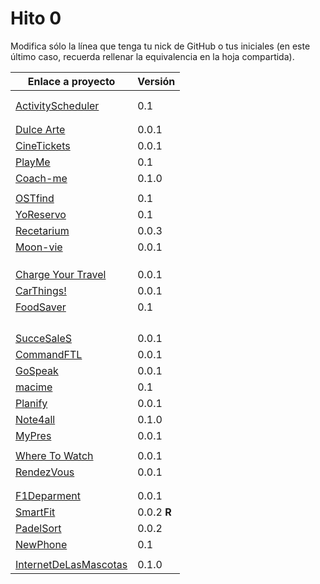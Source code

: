 # Hito 0

Modifica sólo la línea que tenga tu nick de GitHub o tus iniciales (en este
último caso, recuerda rellenar la equivalencia en la hoja compartida).

| Enlace a proyecto                                                                | Versión     |
| -------------------------------------------------------------------------------- | ----------- |
| <!-- Enlace de A M A M -->                                                       |             |
| <!-- Enlace de A A W P -->                                                       |             |
| [ActivityScheduler](https://github.com/khawla-k-banydomi/cloudcomputingrepo)     | 0.1         |
| <!-- Enlace de B M A -->                                                         |             |
| <!-- Enlace de B A F H -->                                                       |             |
| [Dulce Arte](https://github.com/Kevincamp/Mi-Dulce-Arte)                         | 0.0.1       |
| [CineTickets](https://github.com/mcarmona99/CineTickets)                         | 0.0.1       |
| [PlayMe](https://github.com/Jumacasni/PlayMe)                                    | 0.1         |
| [Coach-me](https://github.com/guillecchm/coach-me)                               | 0.1.0       |
| <!-- Enlace de D L V H J L -->                                                   |             |
| [OSTfind](https://github.com/jlgallego99/OSTfind)                                | 0.1         |
| [YoReservo](https://github.com/migueg/CC-Proyecto-21-22)                         | 0.1         |
| [Recetarium](https://github.com/jcgq/MII_CC_UGR)                                 | 0.0.3       |
| [Moon-vie](https://github.com/LCinder/Moon-vie)                                  | 0.0.1       |
| <!-- Enlace de J M -->                                                           |             |
| <!-- Enlace de K Z -->                                                           |             |
| <!-- Enlace de L S A E -->                                                       |             |
| [Charge Your Travel](https://github.com/DomingoLopez/Charge-Your-Travel)         | 0.0.1       |
| [CarThings!](https://github.com/MenaBarrera/CC_21_22)                            | 0.0.1       |
| [FoodSaver](https://github.com/Mil4n0r/CC2021)                                   | 0.1         |
| <!-- Enlace de N M D -->                                                         |             |
| <!-- Enlace de N N -->                                                           |             |
| <!-- Enlace de O T M -->                                                         |             |
| <!-- Enlace de P S S L -->                                                       |             |
| [SucceSaleS](https://github.com/Samius1/SucceSaleS)                              | 0.0.1       |
| [CommandFTL](https://github.com/Anglepi/CommandFTL)                              | 0.0.1       |
| [GoSpeak](https://github.com/opolovynka/GoSpeak)                                 | 0.0.1       |
| [macime](https://github.com/soyjorgeprg/macime)                                  | 0.1         |
| [Planify](https://github.com/Palinkara/Planify)                                  | 0.0.1       |
| [Note4all](https://github.com/FernandoRoldan93/note4all)                         | 0.1.0       |
| [MyPres](https://github.com/JruizD16/CC-JR-2021)                                 | 0.0.1       |
| <!-- Enlace de S D L C J -->                                                     |             |
| [Where To Watch](https://github.com/Josalmer/where-to-watch)                     | 0.0.1       |
| [RendezVous](https://github.com/ajalba/rendezvous)                               | 0.0.1       |
| <!-- Enlace de S M C -->                                                         |             |
| <!-- Enlace de S V L E -->                                                       |             |
| [F1Deparment](https://github.com/Nastard/F1Deparment)                            | 0.0.1       |
| [SmartFit](https://github.com/marcos-toranzo/SmartFit)                           | 0.0.2 **R** |
| [PadelSort](https://github.com/carlostorralba/padelSort)                         | 0.0.2       |
| [NewPhone](https://github.com/vtt0001/NewPhone)                                  | 0.1         |
| <!-- Enlace de ccvaillant1992 -->                                                |             |
| [InternetDeLasMascotas](https://github.com/ccvaillant1992/InternetDeLasMascotas) | 0.1.0       |
